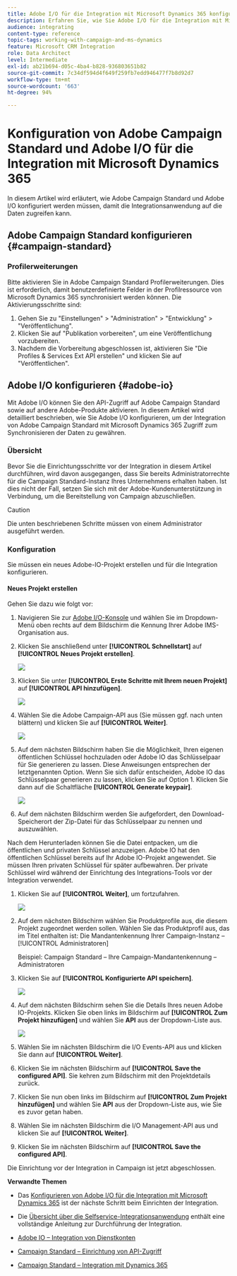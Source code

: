 ```yaml
---
title: Adobe I/O für die Integration mit Microsoft Dynamics 365 konfigurieren
description: Erfahren Sie, wie Sie Adobe I/O für die Integration mit Microsoft Dynamics 365 konfigurieren.
audience: integrating
content-type: reference
topic-tags: working-with-campaign-and-ms-dynamics
feature: Microsoft CRM Integration
role: Data Architect
level: Intermediate
exl-id: ab21b694-d05c-4ba4-b828-936803651b82
source-git-commit: 7c34df594d4f649f259fb7edd946477f7b8d92d7
workflow-type: tm+mt
source-wordcount: '663'
ht-degree: 94%

---
```


# Konfiguration von Adobe Campaign Standard und Adobe I/O für die Integration mit Microsoft Dynamics 365

In diesem Artikel wird erläutert, wie Adobe Campaign Standard und Adobe I/O konfiguriert werden müssen, damit die Integrationsanwendung auf die Daten zugreifen kann.

## Adobe Campaign Standard konfigurieren {#campaign-standard}

### Profilerweiterungen

Bitte aktivieren Sie in Adobe Campaign Standard Profilerweiterungen.   Dies ist erforderlich, damit benutzerdefinierte Felder in der Profilressource von Microsoft Dynamics 365 synchronisiert werden können.   Die Aktivierungsschritte sind:

1. Gehen Sie zu &quot;Einstellungen&quot; > &quot;Administration&quot; > &quot;Entwicklung&quot; > &quot;Veröffentlichung&quot;.
1. Klicken Sie auf &quot;Publikation vorbereiten&quot;, um eine Veröffentlichung vorzubereiten.
1. Nachdem die Vorbereitung abgeschlossen ist, aktivieren Sie &quot;Die Profiles &amp; Services Ext API erstellen&quot; und klicken Sie auf &quot;Veröffentlichen&quot;.

## Adobe I/O konfigurieren {#adobe-io}

Mit Adobe I/O können Sie den API-Zugriff auf Adobe Campaign Standard sowie auf andere Adobe-Produkte aktivieren.   In diesem Artikel wird detailliert beschrieben, wie Sie Adobe I/O konfigurieren, um der Integration von Adobe Campaign Standard mit Microsoft Dynamics 365 Zugriff zum Synchronisieren der Daten zu gewähren.

### Übersicht

Bevor Sie die Einrichtungsschritte vor der Integration in diesem Artikel durchführen, wird davon ausgegangen, dass Sie bereits Administratorrechte für die Campaign Standard-Instanz Ihres Unternehmens erhalten haben.  Ist dies nicht der Fall, setzen Sie sich mit der Adobe-Kundenunterstützung in Verbindung, um die Bereitstellung von Campaign abzuschließen.

>[!CAUTION]
>
>Die unten beschriebenen Schritte müssen von einem Administrator ausgeführt werden.

### Konfiguration 

Sie müssen ein neues Adobe-IO-Projekt erstellen und für die Integration konfigurieren.

#### Neues Projekt erstellen

Gehen Sie dazu wie folgt vor:

1. Navigieren Sie zur [Adobe I/O-Konsole](https://console.adobe.io/home#) und wählen Sie im Dropdown-Menü oben rechts auf dem Bildschirm die Kennung Ihrer Adobe IMS-Organisation aus.

1. Klicken Sie anschließend unter **[!UICONTROL Schnellstart]** auf **[!UICONTROL Neues Projekt erstellen]**.

   ![](assets/adobeIO1.png)

1. Klicken Sie unter **[!UICONTROL Erste Schritte mit Ihrem neuen Projekt]** auf **[!UICONTROL API hinzufügen]**.

   ![](assets/adobeIO2.png)

1. Wählen Sie die Adobe Campaign-API aus (Sie müssen ggf. nach unten blättern) und klicken Sie auf **[!UICONTROL Weiter]**.

   ![](assets/adobeIO3.png)

1. Auf dem nächsten Bildschirm haben Sie die Möglichkeit, Ihren eigenen öffentlichen Schlüssel hochzuladen oder Adobe IO das Schlüsselpaar für Sie generieren zu lassen. Diese Anweisungen entsprechen der letztgenannten Option. Wenn Sie sich dafür entscheiden, Adobe IO das Schlüsselpaar generieren zu lassen, klicken Sie auf Option 1. Klicken Sie dann auf die Schaltfläche **[!UICONTROL Generate keypair]**.

   ![](assets/adobeIO4.png)

1. Auf dem nächsten Bildschirm werden Sie aufgefordert, den Download-Speicherort der Zip-Datei für das Schlüsselpaar zu nennen und auszuwählen.

Nach dem Herunterladen können Sie die Datei entpacken, um die öffentlichen und privaten Schlüssel anzuzeigen. Adobe IO hat den öffentlichen Schlüssel bereits auf Ihr Adobe IO-Projekt angewendet. Sie müssen Ihren privaten Schlüssel für später aufbewahren. Der private Schlüssel wird während der Einrichtung des Integrations-Tools vor der Integration verwendet.

1. Klicken Sie auf **[!UICONTROL Weiter]**, um fortzufahren.

   ![](assets/adobeIO5.png)

1. Auf dem nächsten Bildschirm wählen Sie Produktprofile aus, die diesem Projekt zugeordnet werden sollen. Wählen Sie das Produktprofil aus, das im Titel enthalten ist: Die Mandantenkennung Ihrer Campaign-Instanz – [!UICONTROL Administratoren]

   Beispiel: Campaign Standard – Ihre Campaign-Mandantenkennung – Administratoren

1. Klicken Sie auf **[!UICONTROL Konfigurierte API speichern]**.

   ![](assets/adobeIO6.png)

1. Auf dem nächsten Bildschirm sehen Sie die Details Ihres neuen Adobe IO-Projekts. Klicken Sie oben links im Bildschirm auf **[!UICONTROL Zum Projekt hinzufügen]** und wählen Sie **API** aus der Dropdown-Liste aus.

   ![](assets/adobeIO7.png)

1. Wählen Sie im nächsten Bildschirm die I/O Events-API aus und klicken Sie dann auf **[!UICONTROL Weiter]**.

1. Klicken Sie im nächsten Bildschirm auf **[!UICONTROL Save the configured API]**.  Sie kehren zum Bildschirm mit den Projektdetails zurück.

1. Klicken Sie nun oben links im Bildschirm auf **[!UICONTROL Zum Projekt hinzufügen]** und wählen Sie **API** aus der Dropdown-Liste aus, wie Sie es zuvor getan haben.

1. Wählen Sie im nächsten Bildschirm die I/O Management-API aus und klicken Sie auf **[!UICONTROL Weiter]**.

1. Klicken Sie im nächsten Bildschirm auf **[!UICONTROL Save the configured API]**.

Die Einrichtung vor der Integration in Campaign ist jetzt abgeschlossen.

**Verwandte Themen**

* Das [Konfigurieren von Adobe I/O für die Integration mit Microsoft Dynamics 365](../../integrating/using/d365-acs-configure-adobe-io.md) ist der nächste Schritt beim Einrichten der Integration.
* Die [Übersicht über die Selfservice-Integrationsanwendung](../../integrating/using/d365-acs-self-service-app-quick-start-guide.md) enthält eine vollständige Anleitung zur Durchführung der Integration.


* [Adobe IO – Integration von Dienstkonten](https://www.adobe.io/authentication/auth-methods.html#!AdobeDocs/adobeio-auth/master/AuthenticationOverview/ServiceAccountIntegration.md)
* [Campaign Standard – Einrichtung von API-Zugriff](../../api/using/setting-up-api-access.md)
* [Campaign Standard – Integration mit Dynamics 365](../../integrating/using/d365-acs-configure-d365.md)

